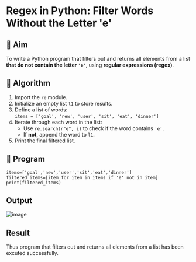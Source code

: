 # Regex in Python: Filter Words Without the Letter 'e'

## 🎯 Aim
To write a Python program that filters out and returns all elements from a list **that do not contain the letter `'e'`**, using **regular expressions (regex)**.

## 🧠 Algorithm
1. Import the `re` module.
2. Initialize an empty list `l1` to store results.
3. Define a list of words:  
   `items = ['goal', 'new', 'user', 'sit', 'eat', 'dinner']`
4. Iterate through each word in the list:
   - Use `re.search(r"e", i)` to check if the word contains `'e'`.
   - If **not**, append the word to `l1`.
5. Print the final filtered list.

## 🧾 Program
```
items=['goal','new','user','sit','eat','dinner']
filtered_items=[item for item in items if 'e' not in item]
print(filtered_items)
```
## Output
![image](https://github.com/user-attachments/assets/fdf76a99-c594-4186-ba89-462fd3a37aa2)

## Result
Thus program that filters out and returns all elements from a list has been excuted successfully.

